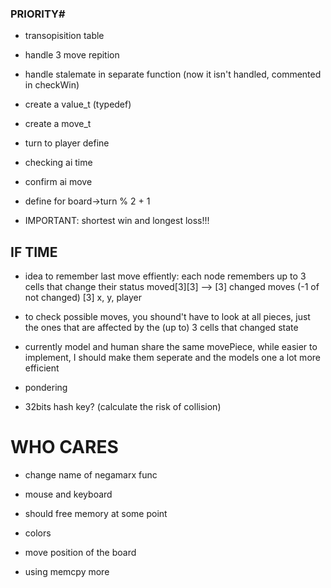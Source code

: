 ### PRIORITY# ##
- transopisition table

- handle 3 move repition

- handle stalemate in separate function (now it isn't handled, commented in checkWin)

- create a value_t (typedef)
- create a move_t

- turn to player define

- checking ai time

- confirm ai move

- define for board->turn % 2 + 1

- IMPORTANT: shortest win and longest loss!!!

## IF TIME ##
- idea to remember last move effiently: each node remembers up to 3 cells that change their status 
    moved[3][3] --> [3] changed moves (-1 of not changed)
                    [3] x, y, player
- to check possible moves, you shound't have to look at all pieces, just the ones that are affected by the (up to) 3 cells that changed state

- currently model and human share the same movePiece, while easier to implement, I should make them seperate and the models one a lot more efficient

- pondering

- 32bits hash key? (calculate the risk of collision)


# WHO CARES #
- change name of negamarx func

- mouse and keyboard

- should free memory at some point

- colors

- move position of the board

- using memcpy more